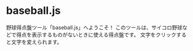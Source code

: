 # baseball.js

  野球得点盤ツール「baseball.js」へようこそ！
  このツールは、サイコロ野球などで得点を表示するものがないときに使える得点盤です。
  文字をクリックすると文字を変えられます。
  
  
  
